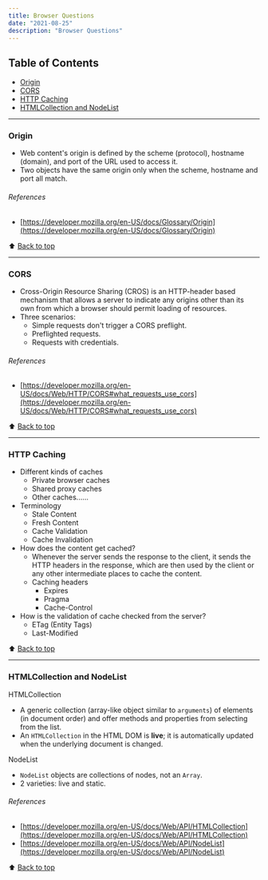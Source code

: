 ```yaml
---
title: Browser Questions
date: "2021-08-25"
description: "Browser Questions"
---
```


## Table of Contents

- [Origin](#origin)
- [CORS](#cors)
- [HTTP Caching](#http-caching)
- [HTMLCollection and NodeList](#htmlcollection-and-nodelist)

---

### Origin

- Web content's origin is defined by the scheme (protocol), hostname (domain), and port of the URL used to access it.
- Two objects have the same origin only when the scheme, hostname and port all match.

###### References

- [https://developer.mozilla.org/en-US/docs/Glossary/Origin](https://developer.mozilla.org/en-US/docs/Glossary/Origin)

⬆️ [Back to top](#table-of-contents)

---

### CORS

- Cross-Origin Resource Sharing (CROS) is an HTTP-header based mechanism that allows a server to indicate any origins other than its own from which a browser should permit loading of resources.
- Three scenarios:
    - Simple requests don't trigger a CORS preflight.
    - Preflighted requests.
    - Requests with credentials.

###### References

- [https://developer.mozilla.org/en-US/docs/Web/HTTP/CORS#what_requests_use_cors](https://developer.mozilla.org/en-US/docs/Web/HTTP/CORS#what_requests_use_cors)

⬆️ [Back to top](#table-of-contents)

---

### HTTP Caching

- Different kinds of caches
    - Private browser caches
    - Shared proxy caches
    - Other caches......
- Terminology
    - Stale Content
    - Fresh Content
    - Cache Validation
    - Cache Invalidation
- How does the content get cached?
    - Whenever the server sends the response to the client, it sends the HTTP headers in the response, which are then used by the client or any other intermediate places to cache the content.
    - Caching headers
        - Expires
        - Pragma
        - Cache-Control
- How is the validation of cache checked from the server?
    - ETag (Entity Tags)
    - Last-Modified

⬆️ [Back to top](#table-of-contents)

---

### HTMLCollection and NodeList

HTMLCollection 

- A generic collection (array-like object similar to `arguments`) of elements (in document order) and offer methods and properties from selecting from the list.
- An `HTMLCollection` in the HTML DOM is **live**; it is automatically updated when the underlying document is changed.

NodeList
- `NodeList` objects are collections of nodes, not an `Array`.
- 2 varieties: live and static.

###### References

- [https://developer.mozilla.org/en-US/docs/Web/API/HTMLCollection](https://developer.mozilla.org/en-US/docs/Web/API/HTMLCollection)
- [https://developer.mozilla.org/en-US/docs/Web/API/NodeList](https://developer.mozilla.org/en-US/docs/Web/API/NodeList)

⬆️ [Back to top](#table-of-contents)
